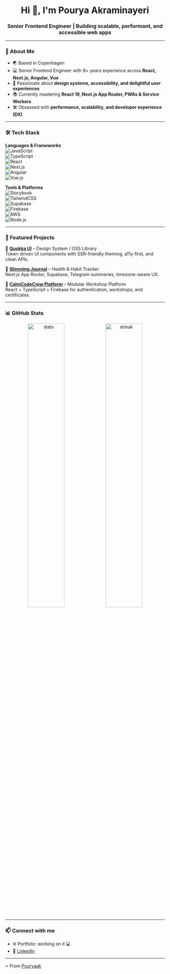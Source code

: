 <h1 align="center">Hi 👋, I'm Pourya Akraminayeri</h1>
<h3 align="center">Senior Frontend Engineer | Building scalable, performant, and accessible web apps</h3>

---

### 🚀 About Me
- 🌏 Based in Copenhagen
- 💻 Senior Frontend Engineer with 8+ years experience across **React, Next.js, Angular, Vue**  
- 🎨 Passionate about **design systems, accessibility, and delightful user experiences**  
- 📚 Currently mastering **React 19, Next.js App Router, PWAs & Service Workers**  
- 🛠️ Obsessed with **performance, scalability, and developer experience (DX)**

---

### 🛠️ Tech Stack

**Languages & Frameworks**  
![JavaScript](https://img.shields.io/badge/-JavaScript-F7DF1E?logo=javascript&logoColor=black)  
![TypeScript](https://img.shields.io/badge/-TypeScript-3178C6?logo=typescript&logoColor=white)  
![React](https://img.shields.io/badge/-React-61DAFB?logo=react&logoColor=black)  
![Next.js](https://img.shields.io/badge/-Next.js-000000?logo=nextdotjs&logoColor=white)  
![Angular](https://img.shields.io/badge/-Angular-DD0031?logo=angular&logoColor=white)  
![Vue.js](https://img.shields.io/badge/-Vue.js-4FC08D?logo=vue.js&logoColor=white)  

**Tools & Platforms**  
![Storybook](https://img.shields.io/badge/-Storybook-FF4785?logo=storybook&logoColor=white)  
![TailwindCSS](https://img.shields.io/badge/-TailwindCSS-38B2AC?logo=tailwind-css&logoColor=white)  
![Supabase](https://img.shields.io/badge/-Supabase-3ECF8E?logo=supabase&logoColor=white)  
![Firebase](https://img.shields.io/badge/-Firebase-FFCA28?logo=firebase&logoColor=black)  
![AWS](https://img.shields.io/badge/-AWS-232F3E?logo=amazon-aws&logoColor=white)  
![Node.js](https://img.shields.io/badge/-Node.js-339933?logo=node.js&logoColor=white)  

---

### 🌟 Featured Projects

🔹 **[Quokka UI](https://pouryaak.github.io/quokka-ui/?path=/docs/introduction-welcome--docs)** – Design System / OSS Library  
Token-driven UI components with SSR-friendly theming, a11y-first, and clean APIs.  

🔹 **[Slimming Journal](https://github.com/Pouryaak/slimming-journal)** – Health & Habit Tracker  
Next.js App Router, Supabase, Telegram summaries, timezone-aware UX.  

🔹 **[CalmCodeCrew Platform](https://github.com/Pouryaak/CalmCodeCrew-Platform)** – Modular Workshop Platform  
React + TypeScript + Firebase for authentication, workshops, and certificates.  

---

### 📊 GitHub Stats

<p align="center">
  <img src="https://github-readme-stats.vercel.app/api?username=Pouryaak&show_icons=true&theme=radical" alt="stats" width="48%"/>
  <img src="https://github-readme-streak-stats.herokuapp.com/?user=Pouryaak&theme=radical" alt="streak" width="48%"/>
</p>

---

### 📫 Connect with me
- 🌐 Portfolio: working on it 💻
- 💼 [LinkedIn](https://www.linkedin.com/in/pourya-akrami-nayeri-4230ba10b/)  

---
⭐️ From [Pouryaak](https://github.com/Pouryaak)
